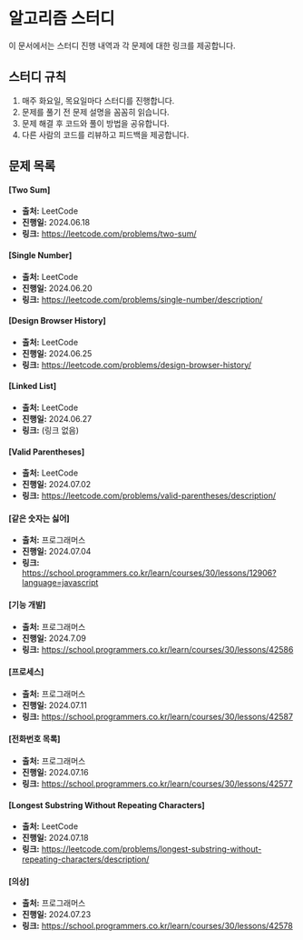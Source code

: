 # 알고리즘 스터디

이 문서에서는 스터디 진행 내역과 각 문제에 대한 링크를 제공합니다.

## 스터디 규칙

1. 매주 화요일, 목요일마다 스터디를 진행합니다.
2. 문제를 풀기 전 문제 설명을 꼼꼼히 읽습니다.
3. 문제 해결 후 코드와 풀이 방법을 공유합니다.
4. 다른 사람의 코드를 리뷰하고 피드백을 제공합니다.

## 문제 목록

#### [Two Sum]

-   **출처:** LeetCode
-   **진행일:** 2024.06.18
-   **링크:** https://leetcode.com/problems/two-sum/

#### [Single Number]

-   **출처:** LeetCode
-   **진행일:** 2024.06.20
-   **링크:** https://leetcode.com/problems/single-number/description/

#### [Design Browser History]

-   **출처:** LeetCode
-   **진행일:** 2024.06.25
-   **링크:** https://leetcode.com/problems/design-browser-history/

#### [Linked List]

-   **출처:** LeetCode
-   **진행일:** 2024.06.27
-   **링크:** (링크 없음)

#### [Valid Parentheses]

-   **출처:** LeetCode
-   **진행일:** 2024.07.02
-   **링크:** https://leetcode.com/problems/valid-parentheses/description/

#### [같은 숫자는 싫어]

-   **출처:** 프로그래머스
-   **진행일:** 2024.07.04
-   **링크:** https://school.programmers.co.kr/learn/courses/30/lessons/12906?language=javascript

#### [기능 개발]

-   **출처:** 프로그래머스
-   **진행일:** 2024.7.09
-   **링크:** https://school.programmers.co.kr/learn/courses/30/lessons/42586

#### [프로세스]

-   **출처:** 프로그래머스
-   **진행일:** 2024.07.11
-   **링크:** https://school.programmers.co.kr/learn/courses/30/lessons/42587

#### [전화번호 목록]

-   **출처:** 프로그래머스
-   **진행일:** 2024.07.16
-   **링크:** https://school.programmers.co.kr/learn/courses/30/lessons/42577

#### [Longest Substring Without Repeating Characters]

-   **출처:** LeetCode
-   **진행일:** 2024.07.18
-   **링크:** https://leetcode.com/problems/longest-substring-without-repeating-characters/description/

#### [의상]

-   **출처:** 프로그래머스
-   **진행일:** 2024.07.23
-   **링크:** https://school.programmers.co.kr/learn/courses/30/lessons/42578
